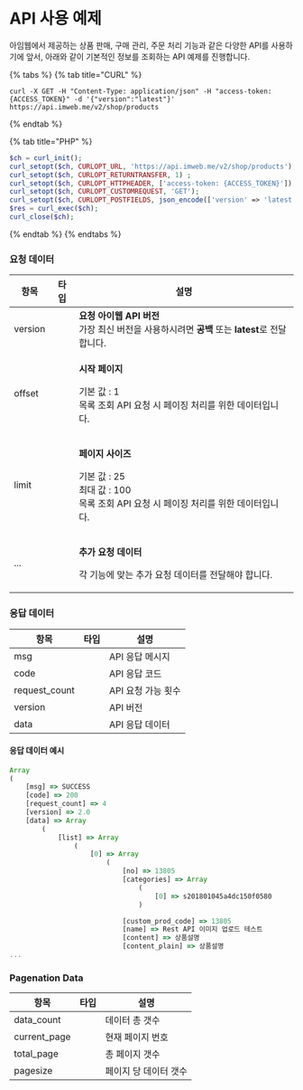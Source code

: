 # API 사용 예제

아임웹에서 제공하는 상품 판매, 구매 관리, 주문 처리 기능과 같은 다양한 API를 사용하기에 앞서, 아래와 같이 기본적인 정보를 조회하는 API 예제를 진행합니다.

{% tabs %}
{% tab title="CURL" %}
```
curl -X GET -H "Content-Type: application/json" -H "access-token: {ACCESS_TOKEN}" -d '{"version":"latest"}' https://api.imweb.me/v2/shop/products
```
{% endtab %}

{% tab title="PHP" %}
```php
$ch = curl_init();
curl_setopt($ch, CURLOPT_URL, 'https://api.imweb.me/v2/shop/products');
curl_setopt($ch, CURLOPT_RETURNTRANSFER, 1) ;
curl_setopt($ch, CURLOPT_HTTPHEADER, ['access-token: {ACCESS_TOKEN}']);
curl_setopt($ch, CURLOPT_CUSTOMREQUEST, 'GET');
curl_setopt($ch, CURLOPT_POSTFIELDS, json_encode(['version' => 'latest']));
$res = curl_exec($ch);
curl_close($ch);
```
{% endtab %}
{% endtabs %}

### 요청 데이터

<table><thead><tr><th>항목</th><th data-type="select">타입</th><th>설명</th></tr></thead><tbody><tr><td>version</td><td></td><td><strong>요청 아이웹 API 버전</strong><br>가장 최신 버전을 사용하시려면 <strong>공백</strong> 또는 <strong>latest</strong>로 전달합니다.</td></tr><tr><td>offset</td><td></td><td><p><strong>시작 페이지</strong></p><p>기본 값 : 1 <br>목록 조회 API 요청 시 페이징 처리를 위한 데이터입니다.</p></td></tr><tr><td>limit</td><td></td><td><p><strong>페이지 사이즈</strong></p><p>기본 값 : 25 <br>최대 값 : 100 <br>목록 조회 API 요청 시 페이징 처리를 위한 데이터입니다.</p></td></tr><tr><td>...</td><td></td><td><p><strong>추가 요청 데이터</strong></p><p>각 기능에 맞는 추가 요청 데이터를 전달해야 합니다.</p></td></tr></tbody></table>

### 응답 데이터

<table><thead><tr><th>항목</th><th data-type="select">타입</th><th>설명</th></tr></thead><tbody><tr><td>msg</td><td></td><td>API 응답 메시지</td></tr><tr><td>code</td><td></td><td>API 응답 코드</td></tr><tr><td>request_count</td><td></td><td>API 요청 가능 횟수</td></tr><tr><td>version</td><td></td><td>API 버전</td></tr><tr><td>data</td><td></td><td>API 응답 데이터</td></tr></tbody></table>

#### 응답 데이터 예시

```javascript
Array
(
    [msg] => SUCCESS
    [code] => 200
    [request_count] => 4
    [version] => 2.0
    [data] => Array
        (
            [list] => Array
                (
                    [0] => Array
                        (
                            [no] => 13805
                            [categories] => Array
                                (
                                    [0] => s201801045a4dc150f0580
                                )

                            [custom_prod_code] => 13805
                            [name] => Rest API 이미지 업로드 테스트
                            [content] => 상품설명
                            [content_plain] => 상품설명
...
```

### Pagenation Data

<table><thead><tr><th>항목</th><th data-type="select">타입</th><th>설명</th></tr></thead><tbody><tr><td>data_count</td><td></td><td>데이터 총 갯수</td></tr><tr><td>current_page</td><td></td><td>현재 페이지 번호</td></tr><tr><td>total_page</td><td></td><td>총 페이지 갯수</td></tr><tr><td>pagesize</td><td></td><td>페이지 당 데이터 갯수</td></tr></tbody></table>
